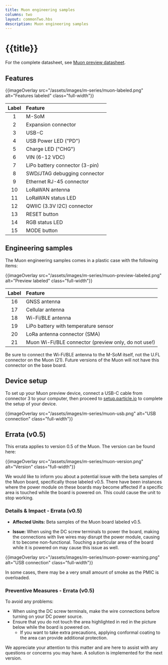 ```yaml
---
title: Muon engineering samples
columns: two
layout: commonTwo.hbs
description: Muon engineering samples
---
```


# {{title}}

For the complete datasheet, see [Muon preview datasheet](/reference/datasheets/m-series/muon-preview-datasheet/).

## Features

{{imageOverlay src="/assets/images/m-series/muon-labeled.png" alt="Features labeled" class="full-width"}}

| Label | Feature |
| :---: | :--- |
|  1 | M-SoM |
|  2 | Expansion connector |
|  3 | USB-C |
|  4 | USB Power LED ("PD") |
|  5 | Charge LED ("CHG") |
|  6 | VIN (6-12 VDC) |
|  7 | LiPo battery connector (3-pin) |
|  8 | SWD/JTAG debugging connector |
|  9 | Ethernet RJ-45 connector |
| 10 | LoRaWAN antenna |
| 11 | LoRaWAN status LED |
| 12 | QWIIC (3.3V I2C) connector |
| 13 | RESET button | 
| 14 | RGB status LED |
| 15 | MODE button |

## Engineering samples

The Muon engineering samples comes in a plastic case with the following items:

{{imageOverlay src="/assets/images/m-series/muon-preview-labeled.png" alt="Preview labeled" class="full-width"}}

| Label | Feature |
| :---: | :--- |
| 16 | GNSS antenna |
| 17 | Cellular antenna |
| 18 | Wi-Fi/BLE antenna |
| 19 | LiPo battery with temperature sensor |
| 20 | LoRa antenna connector (SMA) |
| 21 | Muon Wi-Fi/BLE connector (preview only, do not use!) |

Be sure to connect the Wi-Fi/BLE antenna to the M-SoM itself, not the U.FL connector on the Muon (21). Future versions
of the Muon will not have this connector on the base board.

## Device setup

To set up your Muon preview device, connect a USB-C cable from connector 3 to your computer, then proceed to [setup.particle.io](https://setup.particle.io/) to complete the setup of your device.

{{imageOverlay src="/assets/images/m-series/muon-usb.png" alt="USB connection" class="full-width"}}

## Errata (v0.5)

This errata applies to version 0.5 of the Muon. The version can be found here:

{{imageOverlay src="/assets/images/m-series/muon-version.png" alt="Version" class="full-width"}}


We would like to inform you about a potential issue with the beta samples of the Muon board, specifically those labeled v0.5. There have been instances where the power module on these boards may become affected if a specific area is touched while the board is powered on. This could cause the unit to stop working.

### Details & Impact - Errata (v0.5)

- **Affected Units:** Beta samples of the Muon board labeled v0.5.
        
- **Issue:** When using the DC screw terminals to power the board, making the connections with live wires may disrupt the power module, causing it to become non-functional. Touching a particular area of the board while it is powered on may cause this issue as well.
    
{{imageOverlay src="/assets/images/m-series/muon-power-warning.png" alt="USB connection" class="full-width"}}
    
In some cases, there may be a very small amount of smoke as the PMIC is overloaded. 
    
### Preventive Measures - Errata (v0.5)

To avoid any problems:

- When using the DC screw terminals, make the wire connections before turning on your DC power source.
- Ensure that you do not touch the area highlighted in red in the picture below while the board is powered on.
    - If you want to take extra precautions, applying conformal coating to the area can provide additional protection.

We appreciate your attention to this matter and are here to assist with any questions or concerns you may have. A solution is implemented for the next version.





